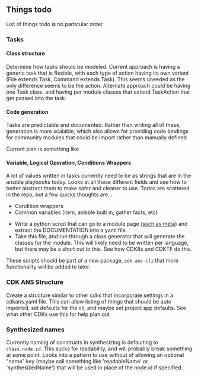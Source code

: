 ## Things todo

List of things todo is no particular order

### Tasks
#### Class structure
Determine how tasks should be modeled. Current approach is having a generic task that is flexible, with each type of action having its own variant (File extends Task, Command extends Task). This seems uneeded as the only difference seems to be the action. Alternate approach could be having one Task class, and having per module classes that extend TaskAction that get passed into the task.

#### Code generation
Tasks are predictable and documented. Rather than writing all of these, generation is more scalable, which also allows for providing code bindings for community modules that could be import rather than manually defined

Current plan is something like

#### Variable, Logical Operation, Conditions Wrappers
A lot of values written in tasks currently need to be as strings that are in the ansible playbooks today. Looks at all these different fields and see how to better abstract them to make safer and cleaner to use. Todos are scattered in the repo, but a few quicks thoughts are...

- Condition wrappers
- Common variables (item, anisble built in, gather facts, etc) 

* Write a python script that can go to a module page ([such as meta](https://github.com/ansible/ansible/blob/devel/lib/ansible/modules/meta.py)) and extract the DOCUMENTATION into a yaml file.
* Take this file, and run through a class generator that will generate the classes for the module. This will likely need to be written per language, but there may be a short cut to this. See how CDK8s and CDKTF do this.

These scripts should be part of a new package, `cdk-ans-cli` that more functionality will be added to later.

### CDK ANS Structure
Create a structure similar to other cdks that incorporate settings in a cdkans.yaml file. This can allow listing of things that should be auto imported, set defaults for the cli, and maybe set project app defaults. See what other CDKs use this for help plan out

### Synthesized names
Currently naming of constructs in synthesizing is defaulting to `class.node.id`. This sucks for readability, and will probably break something at some point. Looks into a pattern to use without of allowing an optional "name" key (maybe call something like 'readableName' or 'synthesizedName') that will be used in place of the node.id if specified.